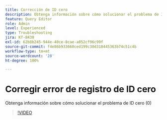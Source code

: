 ```yaml
---
title: Corrección de ID cero
description: Obtenga información sobre cómo solucionar el problema de ID cero mediante la consulta de inserción
feature: Query Editor
role: Admin
level: Experienced
type: Troubleshooting
jira: KT-8430
exl-id: 62b8b245-944e-40ce-8cae-a052cf96c99f
source-git-commit: f4e86b933660ced199c30d318445363b74c51c4b
workflow-type: tm+mt
source-wordcount: '28'
ht-degree: 100%

---
```


# Corregir error de registro de ID cero

Obtenga información sobre cómo solucionar el problema de ID cero (0)

>[!VIDEO](https://video.tv.adobe.com/v/335987?quality=12&learn=on)
